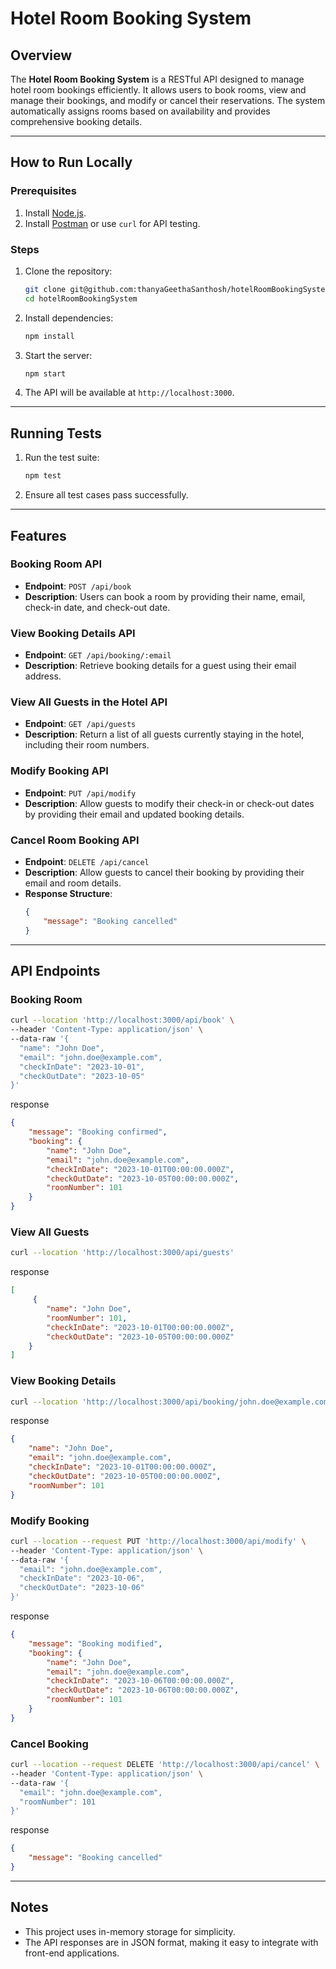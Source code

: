 # Hotel Room Booking System

## Overview
The **Hotel Room Booking System** is a RESTful API designed to manage hotel room bookings efficiently. It allows users to book rooms, view and manage their bookings, and modify or cancel their reservations. The system automatically assigns rooms based on availability and provides comprehensive booking details.

---

## How to Run Locally

### Prerequisites
1. Install [Node.js](https://nodejs.org/).
2. Install [Postman](https://www.postman.com/) or use `curl` for API testing.

### Steps
1. Clone the repository:
   ```bash
   git clone git@github.com:thanyaGeethaSanthosh/hotelRoomBookingSystem.git
   cd hotelRoomBookingSystem
   ```
2. Install dependencies:
   ```bash
   npm install
   ```
3. Start the server:
   ```bash
   npm start
   ```
4. The API will be available at `http://localhost:3000`.

---

## Running Tests

1. Run the test suite:
   ```bash
   npm test
   ```
2. Ensure all test cases pass successfully.

---

## Features

### Booking Room API
- **Endpoint**: `POST /api/book`
- **Description**: Users can book a room by providing their name, email, check-in date, and check-out date.

### View Booking Details API
- **Endpoint**: `GET /api/booking/:email`
- **Description**: Retrieve booking details for a guest using their email address.

### View All Guests in the Hotel API
- **Endpoint**: `GET /api/guests`
- **Description**: Return a list of all guests currently staying in the hotel, including their room numbers.

### Modify Booking API
- **Endpoint**: `PUT /api/modify`
- **Description**: Allow guests to modify their check-in or check-out dates by providing their email and updated booking details.

### Cancel Room Booking API
- **Endpoint**: `DELETE /api/cancel`
- **Description**: Allow guests to cancel their booking by providing their email and room details.
- **Response Structure**:
  ```json
  {
      "message": "Booking cancelled"
  }
  ```

---

## API Endpoints

### Booking Room
```bash
curl --location 'http://localhost:3000/api/book' \
--header 'Content-Type: application/json' \
--data-raw '{
  "name": "John Doe",
  "email": "john.doe@example.com",
  "checkInDate": "2023-10-01",
  "checkOutDate": "2023-10-05"
}'
```

response
```json
{
    "message": "Booking confirmed",
    "booking": {
        "name": "John Doe",
        "email": "john.doe@example.com",
        "checkInDate": "2023-10-01T00:00:00.000Z",
        "checkOutDate": "2023-10-05T00:00:00.000Z",
        "roomNumber": 101
    }
}
```

### View All Guests
```bash
curl --location 'http://localhost:3000/api/guests'
```
response
```json
[
     {
        "name": "John Doe",
        "roomNumber": 101,
        "checkInDate": "2023-10-01T00:00:00.000Z",
        "checkOutDate": "2023-10-05T00:00:00.000Z"
    }
]
```
### View Booking Details
```bash
curl --location 'http://localhost:3000/api/booking/john.doe@example.com'
```
response
```json
{
    "name": "John Doe",
    "email": "john.doe@example.com",
    "checkInDate": "2023-10-01T00:00:00.000Z",
    "checkOutDate": "2023-10-05T00:00:00.000Z",
    "roomNumber": 101
}
```
### Modify Booking
```bash
curl --location --request PUT 'http://localhost:3000/api/modify' \
--header 'Content-Type: application/json' \
--data-raw '{
  "email": "john.doe@example.com",
  "checkInDate": "2023-10-06",
  "checkOutDate": "2023-10-06"
}'
```
response
```json
{
    "message": "Booking modified",
    "booking": {
        "name": "John Doe",
        "email": "john.doe@example.com",
        "checkInDate": "2023-10-06T00:00:00.000Z",
        "checkOutDate": "2023-10-06T00:00:00.000Z",
        "roomNumber": 101
    }
}
```
### Cancel Booking
```bash
curl --location --request DELETE 'http://localhost:3000/api/cancel' \
--header 'Content-Type: application/json' \
--data-raw '{
  "email": "john.doe@example.com",
  "roomNumber": 101
}'
```

response
```json
{
    "message": "Booking cancelled"
}
```
---

## Notes
- This project uses in-memory storage for simplicity.
- The API responses are in JSON format, making it easy to integrate with front-end applications.
